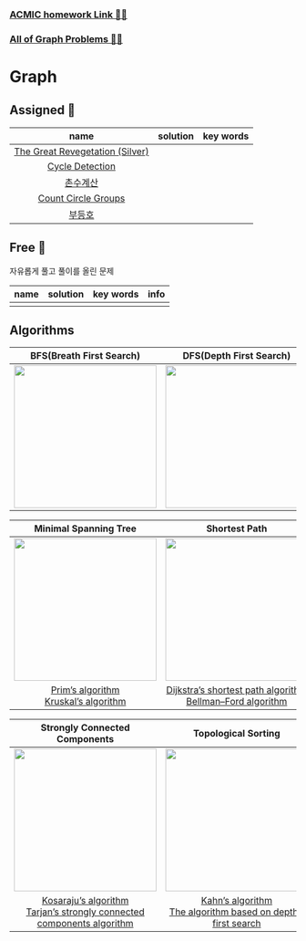 ### [ACMIC homework Link 👨‍💻]()
### [All of Graph Problems 👩‍💻](https://www.acmicpc.net/problemset?sort=ac_desc&algo=7)

# Graph
## Assigned 📌

|name|solution|key words|
|:-:|:-:|:-:|
|[The Great Revegetation (Silver)](https://www.acmicpc.net/problem/17038)|||
|[Cycle Detection](https://www.acmicpc.net/problem/7097)|||
|[촌수계산](https://www.acmicpc.net/problem/2644)|||
|[Count Circle Groups](https://www.acmicpc.net/problem/10216)|||
|[부등호](https://www.acmicpc.net/problem/2529)|||

## Free 🤗

자유롭게 풀고 풀이를 올린 문제

|name|solution|key words|info|
|:-:|:-:|:-:|:--|
||||

## Algorithms 


|**BFS(Breath First Search)**|**DFS(Depth First Search)**|
|---|---|
|<img src="https://miro.medium.com/max/500/1*fYKrGW0IUeoS_8XtCoNaLw.gif" width=250px>|<img src="https://miro.medium.com/max/500/1*Ehes66L2dLrySl9K965Gjw.gif" width=250px>|

|**Minimal Spanning Tree**|**Shortest Path**|**Cycle Detection**|
|:-:|:-:|:-:|
|<img src="https://miro.medium.com/max/500/1*pdvKVRayHXNAyb64J2QwhA.gif" width=250px>|<img src="https://miro.medium.com/max/500/1*OUqMXd2jmLprCqWULLll8w.gif" width=250px>|<img src="https://miro.medium.com/max/500/1*ScXYdVPDFG1jP1GwiEBkWQ.gif" width=250px>|
|[Prim’s algorithm](algorithms/Prim) </br> [Kruskal’s algorithm](algorithms/Kruskal)|[Dijkstra’s shortest path algorithm](algorithms/DijkstraShortestPath)</br> [Bellman–Ford algorithm](algorithms/Bellman–Ford)|[Floyd cycle detection algorithm](algorithms/Floyd%20cycle%20detection%20algorithm)</br> [Brent’s algorithm](algorithms/Brent’s%20algorithm)|


|**Strongly Connected Components**|**Topological Sorting**|**Graph Colouring**
|:-:|:-:|:-:|
|<img src="https://miro.medium.com/max/500/1*mW2CO2dhTkvgsJK7oSrFJg.gif" width=250px>|<img src="https://miro.medium.com/max/500/1*tdDEOGGAn-L6MpdxDlaJkw.gif" width=250px>|<img src="https://miro.medium.com/max/500/1*SSSa5VrhhjNrXDdWTBGXlA.gif" width=250px>|
|[Kosaraju’s algorithm](algorithms/Kosaraju)</br>[Tarjan’s strongly connected components algorithm](algorithms/Tarjan’s%20strongly%20connected%20components)| [Kahn’s algorithm](algorithms/Kahn) </br> [The algorithm based on depth-first search](algorithms/Topological_dfs)|[Algorithms using BFS or DFS](algorithms/graph_colouring_bfs_dfs)  </br> [Greedy colouring](algorithms/Greedy colouring)|